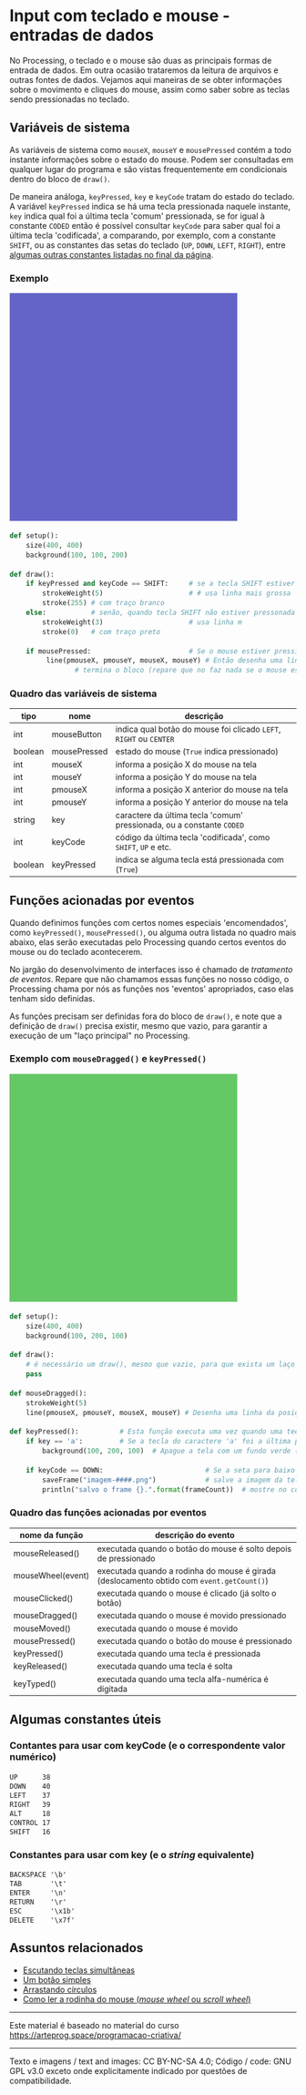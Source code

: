 # Input com teclado e mouse - entradas de dados

No Processing, o teclado e o mouse são duas as principais formas de entrada de dados. Em outra ocasião trataremos da leitura de arquivos e outras fontes de dados. Vejamos aqui maneiras de se obter informações sobre o movimento e cliques do mouse, assim como saber sobre as teclas sendo pressionadas no teclado. 

## Variáveis de sistema 

As variáveis de sistema como `mouseX`, `mouseY` e `mousePressed` contém a todo instante informações sobre o estado do mouse. Podem ser consultadas em qualquer lugar do programa e são vistas frequentemente em condicionais dentro do bloco de `draw()`.

De maneira análoga, `keyPressed`, `key` e `keyCode` tratam do estado do teclado. A variável `keyPressed` indica se há uma tecla pressionada naquele instante, `key` indica qual foi a última tecla 'comum' pressionada, se for igual à constante `CODED` então é possível consultar `keyCode` para saber qual foi a última tecla 'codificada', a comparando, por exemplo, com a constante `SHIFT`, ou as constantes das setas do teclado (`UP`, `DOWN`, `LEFT`, `RIGHT`), entre [algumas outras constantes listadas no final da página](#contantes-para-usar-com-keycode-e-o-correspondente-valor-numérico). 

### Exemplo

![](assets/keyPressed_keyCode.gif)

```python
def setup():
    size(400, 400)
    background(100, 100, 200)

def draw():
    if keyPressed and keyCode == SHIFT:     # se a tecla SHIFT estiver pressonada
        strokeWeight(5)                     # # usa linha mais grossa 
        stroke(255) # com traço branco
    else:           # senão, quando tecla SHIFT não estiver pressonada
        strokeWeight(3)                     # usa linha m
        stroke(0)   # com traço preto
    
    if mousePressed:                        # Se o mouse estiver pressionado
         line(pmouseX, pmouseY, mouseX, mouseY) # Então desenha uma linha da posição anterior do mouse até a atual
                # termina o bloco (repare que no faz nada se o mouse estiver solto)
```

### Quadro das variáveis de sistema

| tipo | nome | descrição | 
| --- | --- | --- |
| int | mouseButton       |    indica qual botão do mouse foi clicado `LEFT`, `RIGHT` ou `CENTER`
| boolean | mousePressed  |    estado do mouse (`True` indica pressionado)
| int | mouseX            |    informa a posição X do mouse na tela 
| int | mouseY            |    informa a posição Y do mouse na tela
| int | pmouseX           |    informa a posição X anterior do mouse na tela
| int | pmouseY           |    informa a posição Y anterior do mouse na tela
| string | key            |    caractere da última tecla 'comum' pressionada, ou a constante `CODED`
| int | keyCode           |    código da última tecla 'codificada', como `SHIFT`, `UP` e etc.
| boolean | keyPressed    |    indica se alguma tecla está pressionada com (`True`) 


## Funções acionadas por eventos

Quando definimos funções com certos nomes especiais 'encomendados', como `keyPressed()`, `mousePressed()`, ou alguma outra listada no quadro mais abaixo, elas serão executadas pelo Processing quando certos eventos do mouse ou do teclado acontecerem. 

No jargão do desenvolvimento de interfaces isso é chamado de *tratamento de eventos*. Repare que não chamamos essas funções no nosso código, o Processing chama por nós as funções nos 'eventos' apropriados, caso elas tenham sido definidas.

As funções precisam ser definidas fora do bloco de `draw()`, e note que a definição de `draw()` precisa existir, mesmo que vazio, para garantir a execução de um "laço principal" no Processing. 

### Exemplo com `mouseDragged()` e `keyPressed()`

![](assets/mouseDragged.gif)

```python
def setup():
    size(400, 400)
    background(100, 200, 100)

def draw(): 
    # é necessário um draw(), mesmo que vazio, para que exista um laço principal e funcionem os eventos
    pass
    
def mouseDragged():
    strokeWeight(5)
    line(pmouseX, pmouseY, mouseX, mouseY) # Desenha uma linha da posição anterior do mouse até a atual

def keyPressed():          # Esta função executa uma vez quando uma tecla é pressionada
    if key == 'a':         # Se a tecla do caractere 'a' foi a última pressionada
        background(100, 200, 100)  # Apague a tela com um fundo verde (só executa sob as condições acima)
    
    if keyCode == DOWN:                         # Se a seta para baixo foi precionada
        saveFrame("imagem-####.png")            # salve a imagem da tela de pintura em um arquivo PNG 
        println("salvo o frame {}.".format(frameCount))  # mostre no console o número do frame           
```

### Quadro das funções acionadas por eventos

| nome da função | descrição do evento |
| --- | --- |
| mouseReleased()   | executada quando o botão do mouse é solto depois de pressionado
| mouseWheel(event) | executada quando a rodinha do mouse é girada (deslocamento obtido com `event.getCount()`)
| mouseClicked()    | executada quando o mouse é clicado (já solto o botão)
| mouseDragged()    | executada quando o mouse é movido pressionado
| mouseMoved()      | executada quando o mouse é movido
| mousePressed()    | executada quando o botão do mouse é pressionado
| keyPressed()      | executada quando uma tecla é pressionada
| keyReleased()     | executada quando uma tecla é solta
| keyTyped()        | executada quando uma tecla alfa-numérica é digitada

## Algumas constantes úteis

### Contantes para usar com keyCode (e o correspondente valor numérico)
```
UP      38
DOWN    40
LEFT    37
RIGHT   39
ALT     18
CONTROL 17
SHIFT   16
```

### Constantes para usar com key (e o *string*  equivalente)
```
BACKSPACE '\b'
TAB       '\t'
ENTER     '\n'
RETURN    '\r'
ESC       '\x1b'
DELETE    '\x7f'
```

## Assuntos relacionados

- [Escutando teclas simultâneas](teclas_simultaneas.md)
- [Um botão simples](botao_simples.md)
- [Arrastando círculos](arrastando_circulos.md)
- [Como ler a rodinha do mouse (*mouse wheel* ou *scroll wheel*)](rodinha_mouse.md)

---
Este material é baseado no material do curso https://arteprog.space/programacao-criativa/

---
Texto e imagens / text and images: CC BY-NC-SA 4.0; Código / code: GNU GPL v3.0 exceto onde explicitamente indicado por questões de compatibilidade.
